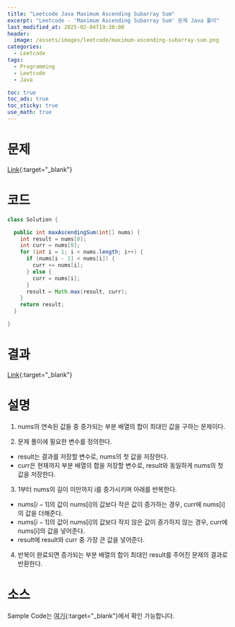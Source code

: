 ```yaml
---
title: "Leetcode Java Maximum Ascending Subarray Sum"
excerpt: "Leetcode - 'Maximum Ascending Subarray Sum' 문제 Java 풀이"
last_modified_at: 2025-02-04T19:30:00
header:
  image: /assets/images/leetcode/maximum-ascending-subarray-sum.png
categories:
  - Leetcode
tags:
  - Programming
  - Leetcode
  - Java

toc: true
toc_ads: true
toc_sticky: true
use_math: true
---
```

# 문제
[Link](https://leetcode.com/problems/maximum-ascending-subarray-sum/){:target="_blank"}

# 코드
```java
class Solution {

  public int maxAscendingSum(int[] nums) {
    int result = nums[0];
    int curr = nums[0];
    for (int i = 1; i < nums.length; i++) {
      if (nums[i - 1] < nums[i]) {
        curr += nums[i];
      } else {
        curr = nums[i];
      }
      result = Math.max(result, curr);
    }
    return result;
  }

}
```

# 결과
[Link](https://leetcode.com/problems/maximum-ascending-subarray-sum/submissions/1530899854/){:target="_blank"}

# 설명
1. nums의 연속된 값들 중 증가되는 부분 배열의 합이 최대인 값을 구하는 문제이다.

2. 문제 풀이에 필요한 변수를 정의한다.
- result는 결과를 저장할 변수로, nums의 첫 값을 저장한다.
- curr은 현재까지 부분 배열의 합을 저장할 변수로, result와 동일하게 nums의 첫 값을 저장한다.

3. 1부터 nums의 길이 미만까지 i를 증가시키며 아래를 반복한다.
- nums[$i - 1$]의 값이 nums[i]의 값보다 작은 값이 증가하는 경우, curr에 nums[i]의 값을 더해준다.
- nums[$i - 1$]의 값이 nums[i]의 값보다 작지 않은 값이 증가하지 않는 경우, curr에 nums[i]의 값을 넣어준다.
- result에 result와 curr 중 가장 큰 값을 넣어준다.

4. 반복이 완료되면 증가되는 부분 배열의 합이 최대인 result를 주어진 문제의 결과로 반환한다.

# 소스
Sample Code는 [여기](https://github.com/GracefulSoul/leetcode/blob/master/src/main/java/gracefulsoul/problems/MaximumAscendingSubarraySum.java){:target="_blank"}에서 확인 가능합니다.